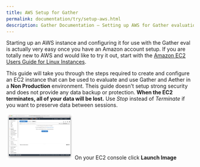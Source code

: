 ```yaml
---
title: AWS Setup for Gather
permalink: documentation/try/setup-aws.html
description: Gather Documentation – Setting up AWS for Gather evaluation
---
```


Starting up an AWS instance and configuring it for use with the Gather eval is actually very easy once you have an Amazon account setup.  If you are totally new to AWS and would like to try it out, start with the [Amazon EC2 Users Guide for Linux Instances](https://docs.aws.amazon.com/AWSEC2/latest/UserGuide/concepts.html).

This guide will take you through the steps required to create and configure an EC2 instance that can be used to evaluate and use Gather and Aether in a **Non Production** environment.  Theis guide doesn't setup strong security and does not provide any data backup or protection.  **When the EC2 terminates, all of your data will be lost.**   Use *Stop* instead of *Terminate* if you want to preserve data between sessions.

<img src="/images/aws-ec2-launch.png" height="124" width="180"></img> On your EC2 console click **Launch Image** 
